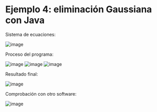 # Ejemplo 4: eliminación Gaussiana con Java

Sistema de ecuaciones:

![image](https://github.com/22030130/Numerical-Methods-/assets/147437999/2cf61894-c391-4a3c-b89a-6f2566bf70d0)

Proceso del programa: 

![image](https://github.com/22030130/Numerical-Methods-/assets/147437999/0c272115-fcc0-4efe-b40b-dc93004787ca)
![image](https://github.com/22030130/Numerical-Methods-/assets/147437999/a4683340-8549-4b5b-be40-98b68fe2b02b)
![image](https://github.com/22030130/Numerical-Methods-/assets/147437999/1dea4235-2adc-4840-9682-c23c146508ab)

Resultado final:

![image](https://github.com/22030130/Numerical-Methods-/assets/147437999/fa3f4c69-d0f1-44f9-a124-e3422cd17193)

Comprobación con otro software:

![image](https://github.com/22030130/Numerical-Methods-/assets/147437999/467718f3-4145-4dd7-a8cb-7482f948f8cc)





